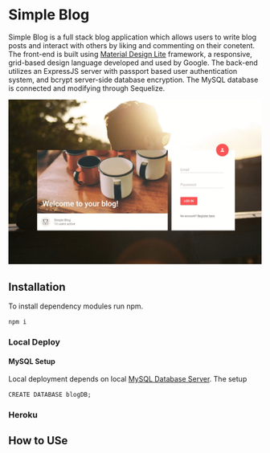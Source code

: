 # Simple Blog
Simple Blog is a full stack blog application which allows users to write blog posts and interact with others by liking and commenting on their conetent. The front-end is built using  [Material Design Lite](https://getmdl.io/) framework, a responsive, grid-based design language developed and used by Google. The back-end utilizes an ExpressJS server with passport based user authentication system, and bcrypt server-side database encryption. The MySQL database is connected and modifying through Sequelize.

![Image description](https://github.com/MSwoboda/simpleBlog/blob/master/documentation/blog1.gif)


## Installation

To install dependency modules run npm.

```
npm i
```

### Local Deploy

#### MySQL Setup

Local deployment depends on local [MySQL Database Server](https://www.mysql.com/downloads/). The setup 

```
CREATE DATABASE blogDB;
```

### Heroku 

## How to USe
